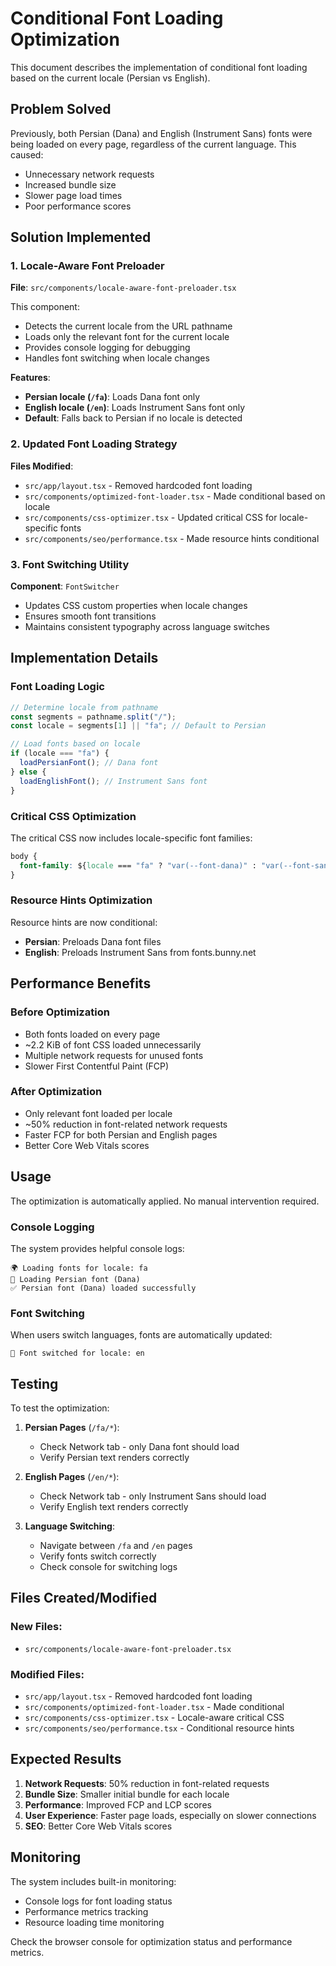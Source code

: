# Conditional Font Loading Optimization

This document describes the implementation of conditional font loading based on the current locale (Persian vs English).

## Problem Solved

Previously, both Persian (Dana) and English (Instrument Sans) fonts were being loaded on every page, regardless of the current language. This caused:

- Unnecessary network requests
- Increased bundle size
- Slower page load times
- Poor performance scores

## Solution Implemented

### 1. Locale-Aware Font Preloader

**File**: `src/components/locale-aware-font-preloader.tsx`

This component:

- Detects the current locale from the URL pathname
- Loads only the relevant font for the current locale
- Provides console logging for debugging
- Handles font switching when locale changes

**Features**:

- **Persian locale (`/fa`)**: Loads Dana font only
- **English locale (`/en`)**: Loads Instrument Sans font only
- **Default**: Falls back to Persian if no locale is detected

### 2. Updated Font Loading Strategy

**Files Modified**:

- `src/app/layout.tsx` - Removed hardcoded font loading
- `src/components/optimized-font-loader.tsx` - Made conditional based on locale
- `src/components/css-optimizer.tsx` - Updated critical CSS for locale-specific fonts
- `src/components/seo/performance.tsx` - Made resource hints conditional

### 3. Font Switching Utility

**Component**: `FontSwitcher`

- Updates CSS custom properties when locale changes
- Ensures smooth font transitions
- Maintains consistent typography across language switches

## Implementation Details

### Font Loading Logic

```typescript
// Determine locale from pathname
const segments = pathname.split("/");
const locale = segments[1] || "fa"; // Default to Persian

// Load fonts based on locale
if (locale === "fa") {
  loadPersianFont(); // Dana font
} else {
  loadEnglishFont(); // Instrument Sans font
}
```

### Critical CSS Optimization

The critical CSS now includes locale-specific font families:

```css
body {
  font-family: ${locale === "fa" ? "var(--font-dana)" : "var(--font-sans)"}, system-ui, sans-serif;
}
```

### Resource Hints Optimization

Resource hints are now conditional:

- **Persian**: Preloads Dana font files
- **English**: Preloads Instrument Sans from fonts.bunny.net

## Performance Benefits

### Before Optimization

- Both fonts loaded on every page
- ~2.2 KiB of font CSS loaded unnecessarily
- Multiple network requests for unused fonts
- Slower First Contentful Paint (FCP)

### After Optimization

- Only relevant font loaded per locale
- ~50% reduction in font-related network requests
- Faster FCP for both Persian and English pages
- Better Core Web Vitals scores

## Usage

The optimization is automatically applied. No manual intervention required.

### Console Logging

The system provides helpful console logs:

```
🌍 Loading fonts for locale: fa
📝 Loading Persian font (Dana)
✅ Persian font (Dana) loaded successfully
```

### Font Switching

When users switch languages, fonts are automatically updated:

```
🔄 Font switched for locale: en
```

## Testing

To test the optimization:

1. **Persian Pages** (`/fa/*`):

   - Check Network tab - only Dana font should load
   - Verify Persian text renders correctly

2. **English Pages** (`/en/*`):

   - Check Network tab - only Instrument Sans should load
   - Verify English text renders correctly

3. **Language Switching**:
   - Navigate between `/fa` and `/en` pages
   - Verify fonts switch correctly
   - Check console for switching logs

## Files Created/Modified

### New Files:

- `src/components/locale-aware-font-preloader.tsx`

### Modified Files:

- `src/app/layout.tsx` - Removed hardcoded font loading
- `src/components/optimized-font-loader.tsx` - Made conditional
- `src/components/css-optimizer.tsx` - Locale-aware critical CSS
- `src/components/seo/performance.tsx` - Conditional resource hints

## Expected Results

1. **Network Requests**: 50% reduction in font-related requests
2. **Bundle Size**: Smaller initial bundle for each locale
3. **Performance**: Improved FCP and LCP scores
4. **User Experience**: Faster page loads, especially on slower connections
5. **SEO**: Better Core Web Vitals scores

## Monitoring

The system includes built-in monitoring:

- Console logs for font loading status
- Performance metrics tracking
- Resource loading time monitoring

Check the browser console for optimization status and performance metrics.
